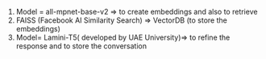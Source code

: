 1) Model = all-mpnet-base-v2 => to create embeddings and also to retrieve
2) FAISS (Facebook AI Similarity Search) => VectorDB (to store the embeddings)
3) Model= Lamini-T5( developed by UAE University)=> to refine the response and to store the conversation
